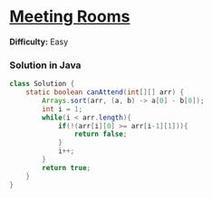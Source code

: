 # [Meeting Rooms](https://www.geeksforgeeks.org/problems/attend-all-meetings/0)
**Difficulty:** Easy

### Solution in Java
```java
class Solution {
    static boolean canAttend(int[][] arr) {
        Arrays.sort(arr, (a, b) -> a[0] - b[0]);
        int i = 1;
        while(i < arr.length){
            if(!(arr[i][0] >= arr[i-1][1])){
                return false;
            }
            i++;
        }
        return true;
    }
}
```
